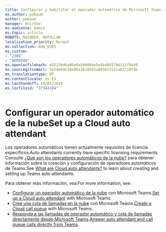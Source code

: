```yaml
---
title: Configurar y habilitar el operador automático de Microsoft Teams
ms.author: pebaum
author: pebaum
manager: mnirkhe
ms.audience: Admin
ms.topic: article
ROBOTS: NOINDEX, NOFOLLOW
localization_priority: Normal
ms.collection: Adm_O365
ms.custom:
- "2386"
- "9000548"
ms.openlocfilehash: e55239d6a06e6e590066e5e5bd66579d111f5b89
ms.sourcegitcommit: 1e5de64e34e9ba16185b3a895b3152ca61718f4b
ms.translationtype: MT
ms.contentlocale: es-ES
ms.lasthandoff: 10/01/2019
ms.locfileid: "37344184"
---
```

# <a name="set-up-a-cloud-auto-attendant"></a><span data-ttu-id="bbc0f-102">Configurar un operador automático de la nube</span><span class="sxs-lookup"><span data-stu-id="bbc0f-102">Set up a Cloud auto attendant</span></span>

<span data-ttu-id="bbc0f-103">Los operadores automáticos tienen actualmente requisitos de licencia específicos.</span><span class="sxs-lookup"><span data-stu-id="bbc0f-103">Auto attendants currently have specific licensing requirements.</span></span> <span data-ttu-id="bbc0f-104">Consulte [¿Qué son los operadores automáticos de la nube?](https://docs.microsoft.com/microsoftteams/what-are-phone-system-auto-attendants) para obtener información sobre la creación y configuración de operadores automáticos de Teams.</span><span class="sxs-lookup"><span data-stu-id="bbc0f-104">See [What are Cloud auto attendants?](https://docs.microsoft.com/microsoftteams/what-are-phone-system-auto-attendants) to learn about creating and setting up Teams auto attendants.</span></span> 

<span data-ttu-id="bbc0f-105">Para obtener más información, vea:</span><span class="sxs-lookup"><span data-stu-id="bbc0f-105">For more information, see:</span></span>

- <span data-ttu-id="bbc0f-106">[Configurar un operador automático de la nube](https://docs.microsoft.com/microsoftteams/create-a-phone-system-auto-attendant) con Microsoft Teams.</span><span class="sxs-lookup"><span data-stu-id="bbc0f-106">[Set up a Cloud auto attendant](https://docs.microsoft.com/microsoftteams/create-a-phone-system-auto-attendant) with Microsoft Teams.</span></span> 
- <span data-ttu-id="bbc0f-107">[Cree una cola de llamadas en la nube](https://docs.microsoft.com/microsoftteams/create-a-phone-system-call-queue) con Microsoft Teams.</span><span class="sxs-lookup"><span data-stu-id="bbc0f-107">[Create a Cloud call queue](https://docs.microsoft.com/microsoftteams/create-a-phone-system-call-queue) with Microsoft Teams.</span></span> 
- <span data-ttu-id="bbc0f-108">[Responda a las llamadas de operador automático y cola de llamadas directamente desde Microsoft Teams](https://docs.microsoft.com/microsoftteams/answer-auto-attendant-and-call-queue-calls).</span><span class="sxs-lookup"><span data-stu-id="bbc0f-108">[Answer auto attendant and call queue calls directly from Teams](https://docs.microsoft.com/microsoftteams/answer-auto-attendant-and-call-queue-calls).</span></span> 